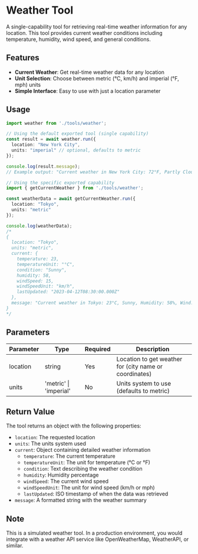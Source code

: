 # Weather Tool

A single-capability tool for retrieving real-time weather information for any location. This tool provides current weather conditions including temperature, humidity, wind speed, and general conditions.

## Features

- **Current Weather**: Get real-time weather data for any location
- **Unit Selection**: Choose between metric (°C, km/h) and imperial (°F, mph) units
- **Simple Interface**: Easy to use with just a location parameter

## Usage

```typescript
import weather from './tools/weather';

// Using the default exported tool (single capability)
const result = await weather.run({
  location: "New York City",
  units: "imperial" // optional, defaults to metric
});

console.log(result.message);
// Example output: "Current weather in New York City: 72°F, Partly Cloudy, Humidity: 65%, Wind: 12 mph"

// Using the specific exported capability
import { getCurrentWeather } from './tools/weather';

const weatherData = await getCurrentWeather.run({
  location: "Tokyo",
  units: "metric"
});

console.log(weatherData);
/*
{
  location: "Tokyo",
  units: "metric",
  current: {
    temperature: 23,
    temperatureUnit: "°C",
    condition: "Sunny",
    humidity: 58,
    windSpeed: 15,
    windSpeedUnit: "km/h",
    lastUpdated: "2023-04-12T08:30:00.000Z"
  },
  message: "Current weather in Tokyo: 23°C, Sunny, Humidity: 58%, Wind: 15 km/h"
}
*/
```

## Parameters

| Parameter | Type | Required | Description |
|-----------|------|----------|-------------|
| location | string | Yes | Location to get weather for (city name or coordinates) |
| units | 'metric' \| 'imperial' | No | Units system to use (defaults to metric) |

## Return Value

The tool returns an object with the following properties:

- `location`: The requested location
- `units`: The units system used
- `current`: Object containing detailed weather information
  - `temperature`: The current temperature
  - `temperatureUnit`: The unit for temperature (°C or °F)
  - `condition`: Text describing the weather condition
  - `humidity`: Humidity percentage
  - `windSpeed`: The current wind speed
  - `windSpeedUnit`: The unit for wind speed (km/h or mph)
  - `lastUpdated`: ISO timestamp of when the data was retrieved
- `message`: A formatted string with the weather summary

## Note

This is a simulated weather tool. In a production environment, you would integrate with a weather API service like OpenWeatherMap, WeatherAPI, or similar. 